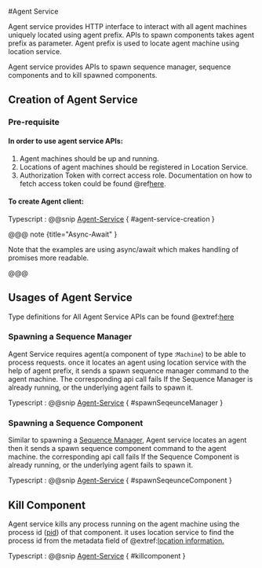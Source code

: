 #Agent Service

Agent service provides HTTP interface to interact with all agent machines uniquely located using agent prefix.
APIs to spawn components takes agent prefix as parameter. Agent prefix is used to locate agent machine using location service.

Agent service provides APIs to spawn sequence manager, sequence components and to kill spawned components.

## Creation of Agent Service
### Pre-requisite
#### In order to use agent service APIs:

  1. Agent machines should be up and running.
  1. Locations of agent machines should be registered in Location Service.
  1. Authorization Token with correct access role.
     Documentation on how to fetch access token could be found @ref[here](../aas/csw-aas-js.md).

#### To create Agent client:

Typescript
:   @@snip [Agent-Service](../../../../example/src/documentation/agent/AgentServiceExamples.ts) { #agent-service-creation }

@@@ note {title="Async-Await" }

Note that the examples are using async/await which makes handling of promises more readable.

@@@

## Usages of Agent Service

Type definitions for All Agent Service APIs can be found  @extref:[here](ts-docs:interfaces/clients.agentservice.html)

### Spawning a Sequence Manager
Agent Service requires agent(a component of type :`Machine`) to be able to process requests. once it locates an agent using location service with the help of agent prefix, it sends a spawn sequence manager command to the agent machine.
The corresponding api call fails If the Sequence Manager is already running, or the underlying agent fails to spawn it.

Typescript
:   @@snip [Agent-Service](../../../../example/src/documentation/agent/AgentServiceExamples.ts) { #spawnSeqeunceManager }


### Spawning a Sequence Component

Similar to spawning a [Sequence Manager](#spawning-a-sequence-manager), Agent service locates an agent then it sends a spawn sequence component command to the agent machine.
the corresponding api call fails If the Sequence Component is already running, or the underlying agent fails to spawn it.

Typescript
:   @@snip [Agent-Service](../../../../example/src/documentation/agent/AgentServiceExamples.ts) { #spawnSeqeunceComponent }

## Kill Component
Agent service kills any process running on the agent machine using the process id ([pid](https://www.computerhope.com/jargon/p/pid.htm)) of that component. it uses location service to find the process id from the metadata field of @extref:[location information.](ts-docs:modules/models.html#location)

Typescript
:   @@snip [Agent-Service](../../../../example/src/documentation/agent/AgentServiceExamples.ts) { #killcomponent }
